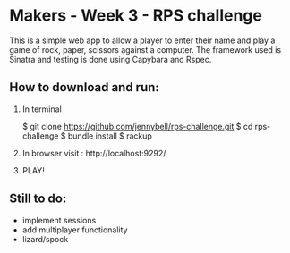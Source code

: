 # Makers - Week 3 - RPS challenge

This is a simple web app to allow a player to enter their name and play a game of rock, paper, scissors against a computer. The framework used is Sinatra and testing is done using Capybara and Rspec.

## How to download and run:

1. In terminal

    $ git clone https://github.com/jennybell/rps-challenge.git
    $ cd rps-challenge
    $ bundle install
    $ rackup

2. In browser visit : http://localhost:9292/
3. PLAY!

## Still to do:
- implement sessions
- add multiplayer functionality
- lizard/spock